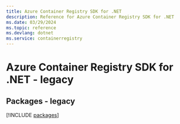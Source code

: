 ```yaml
---
title: Azure Container Registry SDK for .NET
description: Reference for Azure Container Registry SDK for .NET
ms.date: 03/29/2024
ms.topic: reference
ms.devlang: dotnet
ms.service: containerregistry
---
```

# Azure Container Registry SDK for .NET - legacy
## Packages - legacy
[!INCLUDE [packages](container-registry-index.md)]